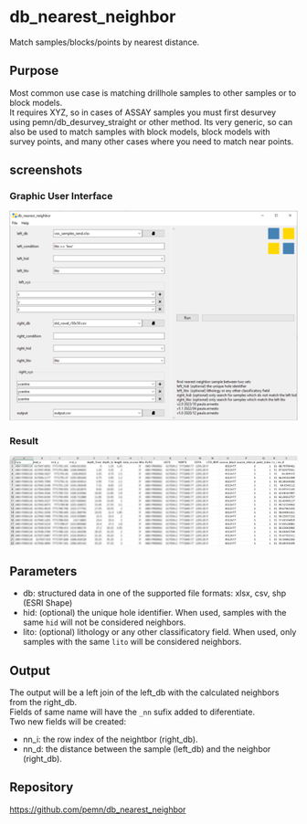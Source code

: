 # db_nearest_neighbor
Match samples/blocks/points by nearest distance.  
## Purpose
Most common use case is matching drillhole samples to other samples or to block models.  
It requires XYZ, so in cases of ASSAY samples you must first desurvey using pemn/db_desurvey_straight or other method.
Its very generic, so can also be used to match samples with block models, block models with survey points, and many other cases where you need to match near points.
## screenshots
### Graphic User Interface  
![screenshot1](https://github.com/pemn/assets/blob/main/db_nearest_neighbor1.png?raw=true)
  
### Result  
![screenshot2](https://github.com/pemn/assets/blob/main/db_nearest_neighbor2.png?raw=true)
## Parameters  
 - db: structured data in one of the supported file formats: xlsx, csv, shp (ESRI Shape)
 - hid: (optional) the unique hole identifier. When used, samples with the same `hid` will not be considered neighbors.
 - lito: (optional) lithology or any other classificatory field. When used, only samples with the same `lito` will be considered neighbors.
  
## Output  
The output will be a left join of the left_db with the calculated neighbors from the right_db.  
Fields of same name will have the `_nn` sufix added to diferentiate.  
Two new fields will be created:
 - nn_i: the row index of the neightbor (right_db).
 - nn_d: the distance between the sample (left_db) and the neighbor (right_db).
## Repository
https://github.com/pemn/db_nearest_neighbor

